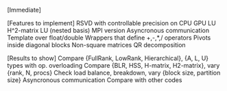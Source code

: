 [Immediate]

[Features to implement]
RSVD with controllable precision on CPU
GPU LU
H^2-matrix LU (nested basis)
MPI version
Asyncronous communication
Template over float/double
Wrappers that define +,-,*,/ operators
Pivots inside diagonal blocks
Non-square matrices
QR decomposition

[Results to show]
Compare {FullRank, LowRank, Hierarchical}, {A, L, U} types with op. overloading
Compare {BLR, HSS, H-matrix, H2-matrix}, vary {rank, N, procs}
Check load balance, breakdown, vary {block size, partition size}
Asyncronous communication
Compare with other codes
